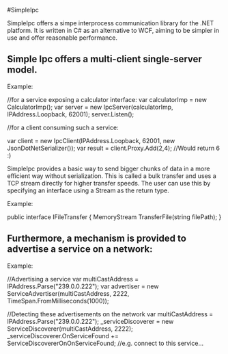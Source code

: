 #SimpleIpc

SimpleIpc offers a simpe interprocess communication library for the .NET platform.
It is written in C# as an alternative to WCF, aiming to be simpler in use and offer reasonable performance.

Simple Ipc offers a multi-client single-server model.
----------------------------------------------------------------------------------------------------------------------

Example: 

  //for a service exposing a calculator interface:
  var calculatorImp = new CalculatorImp();
  var server = new IpcServer<ICalculator>(calculatorImp, IPAddress.Loopback, 62001);
  server.Listen();
                
  //for a client consuming such a service:

  var client = new IpcClient<ICalculator>(IPAddress.Loopback, 62001, new JsonDotNetSerializer());
  var result = client.Proxy.Add(2,4); //Would return 6 :)

SimpleIpc provides a basic way to send bigger chunks of data in a more efficient way without serialization.
This is called a bulk transfer and uses a TCP stream directly for higher transfer speeds.
The user can use this by specifying an interface using a Stream as the return type.

Example:

  public interface IFileTransfer
  {
    MemoryStream TransferFile(string filePath);
  }

Furthermore, a mechanism is provided to advertise a service on a network:
----------------------------------------------------------------------------------------------------------------------

Example:

  //Advertising a service
  var multiCastAddress = IPAddress.Parse("239.0.0.222");
  var advertiser = new ServiceAdvertiser<ICalculator>(multiCastAddress, 2222, TimeSpan.FromMilliseconds(1000));
  
  //Detecting these advertisements on the network
  var multiCastAddress = IPAddress.Parse("239.0.0.222");
  _serviceDiscoverer = new ServiceDiscoverer<ICalculator>(multiCastAddress, 2222);
  _serviceDiscoverer.OnServiceFound += ServiceDiscovererOnOnServiceFound; //e.g. connect to this service...
  
  



